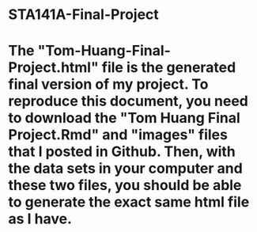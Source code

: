 # STA141A-Final-Project
# The "Tom-Huang-Final-Project.html" file is the generated final version of my project. To reproduce this document, you need to download the "Tom Huang Final Project.Rmd" and "images" files that I posted in Github. Then, with the data sets in your computer and these two files, you should be able to generate the exact same html file as I have.
